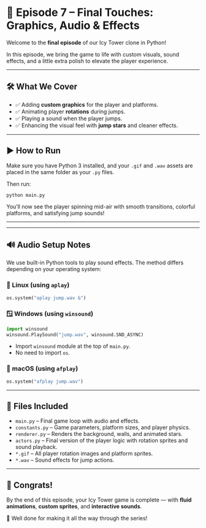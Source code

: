 # 🎉 Episode 7 – Final Touches: Graphics, Audio & Effects

Welcome to the **final episode** of our Icy Tower clone in Python!

In this episode, we bring the game to life with custom visuals, sound effects, and a little extra polish to elevate the player experience.

---

## 🛠️ What We Cover

- ✅ Adding **custom graphics** for the player and platforms.
- ✅ Animating player **rotations** during jumps.
- ✅ Playing a sound when the player jumps.
- ✅ Enhancing the visual feel with **jump stars** and cleaner effects.

---

## ▶️ How to Run

Make sure you have Python 3 installed, and your `.gif` and `.wav` assets are placed in the same folder as your `.py` files.

Then run:

```bash
python main.py
```

You’ll now see the player spinning mid-air with smooth transitions, colorful platforms, and satisfying jump sounds!

---

---

## 🔊 Audio Setup Notes

We use built-in Python tools to play sound effects. The method differs depending on your operating system:

### 🐧 Linux (using `aplay`)
```python
os.system("aplay jump.wav &")
```

### 🪟 Windows (using `winsound`)
```python
import winsound
winsound.PlaySound("jump.wav", winsound.SND_ASYNC)
```
- Import `winsound` module at the top of `main.py`.
- No need to import `os`.

### 🍎 macOS (using `afplay`)
```python
os.system("afplay jump.wav")
```

---

## 📁 Files Included

- `main.py` – Final game loop with audio and effects.
- `constants.py` – Game parameters, platform sizes, and player physics.
- `renderer.py` – Renders the background, walls, and animated stars.
- `actors.py` – Final version of the player logic with rotation sprites and sound playback.
- `*.gif` – All player rotation images and platform sprites.
- `*.wav` – Sound effects for jump actions.

---

## 🏁 Congrats!

By the end of this episode, your Icy Tower game is complete — with **fluid animations**, **custom sprites**, and **interactive sounds**.

🎉 Well done for making it all the way through the series!
